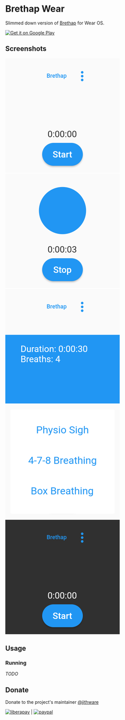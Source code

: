 # Brethap Wear

Slimmed down version of [Brethap](https://github.com/jithware/brethap) for Wear OS.

[<img src="https://play.google.com/intl/en_us/badges/images/generic/en-play-badge.png"
     alt="Get it on Google Play"
     height="80">](https://play.google.com/store/apps/details?id=com.jithware.brethap)


## Screenshots

![home](./screenshots/android/1_home.png)
![inhale](./screenshots/android/2_inhale.png)
![stats](./screenshots/android/3_stats.png)
![presets](./screenshots/android/4_presets.png)
![dark](./screenshots/android/5_dark.png)

## Usage

### Running

*TODO*

## Donate

Donate to the project's maintainer [@jithware](https://github.com/jithware)

[![liberapay](https://liberapay.com/assets/widgets/donate.svg)](https://liberapay.com/jithware/donate) | [![paypal](https://www.paypalobjects.com/en_US/i/btn/btn_donate_SM.gif)](https://www.paypal.com/donate/?hosted_button_id=2ZFSMQ8DGQVFS)
